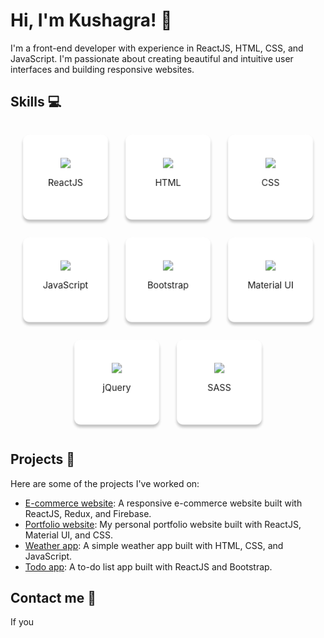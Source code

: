 
# Hi, I'm Kushagra! 👋

I'm a front-end developer with experience in ReactJS, HTML, CSS, and JavaScript. I'm passionate about creating beautiful and intuitive user interfaces and building responsive websites.

## Skills 💻

<div class="skills-container">
  <div class="skill">
    <img src="https://img.icons8.com/color/48/000000/react-native.png"/>
    <p>ReactJS</p>
  </div>
  <div class="skill">
    <img src="https://img.icons8.com/color/48/000000/html-5.png"/>
    <p>HTML</p>
  </div>
  <div class="skill">
    <img src="https://img.icons8.com/color/48/000000/css3.png"/>
    <p>CSS</p>
  </div>
  <div class="skill">
    <img src="https://img.icons8.com/color/48/000000/javascript.png"/>
    <p>JavaScript</p>
  </div>
  <div class="skill">
    <img src="https://img.icons8.com/color/48/000000/bootstrap.png"/>
    <p>Bootstrap</p>
  </div>
  <div class="skill">
    <img src="https://img.icons8.com/color/48/000000/material-ui.png"/>
    <p>Material UI</p>
  </div>
  <div class="skill">
    <img src="https://img.icons8.com/ios-filled/48/000000/jquery.png"/>
    <p>jQuery</p>
  </div>
  <div class="skill">
    <img src="https://img.icons8.com/color/48/000000/sass.png"/>
    <p>SASS</p>
  </div>
</div>

<style>
.skills-container {
  display: flex;
  flex-wrap: wrap;
  justify-content: center;
}

.skill {
  display: flex;
  flex-direction: column;
  align-items: center;
  justify-content: center;
  margin: 1rem;
  padding: 1rem;
  min-width: 100px;
  min-height: 100px;
  background-color: #ffffff;
  border-radius: 10px;
  box-shadow: 0px 4px 4px rgba(0, 0, 0, 0.25);
  animation-name: skill-animation;
  animation-duration: 1s;
  animation-iteration-count: infinite;
}

.skill:hover {
  background-color: #f0f0f0;
}

@keyframes skill-animation {
  0% { transform: scale(1); }
  50% { transform: scale(1.2); }
  100% { transform: scale(1); }
}
</style>

## Projects 🚀

Here are some of the projects I've worked on:

- [E-commerce website](https://github.com/Kushagrakamal/e-commerce-website): A responsive e-commerce website built with ReactJS, Redux, and Firebase.
- [Portfolio website](https://github.com/Kushagrakamal/portfolio-website): My personal portfolio website built with ReactJS, Material UI, and CSS.
- [Weather app](https://github.com/Kushagrakamal/weather-app): A simple weather app built with HTML, CSS, and JavaScript.
- [Todo app](https://github.com/Kushagrakamal/todo-app): A to-do list app built with ReactJS and Bootstrap.

## Contact me 📧

If you



